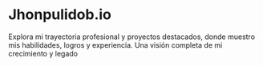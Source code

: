 # Jhonpulidob.io
Explora mi trayectoria profesional y proyectos destacados, donde muestro mis habilidades, logros y experiencia. Una visión completa de mi crecimiento y legado
